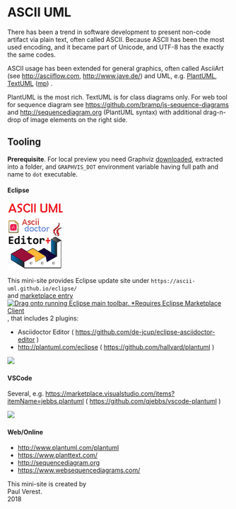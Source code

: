 # ASCII UML

There has been a trend in software development to present non-code artifact via plain text, often called ASCII.
Because ASCII has been the most used encoding, and it became part of Unicode, 
and UTF-8 has the exactly the same codes.

ASCII usage has been extended for general graphics, often called AsciiArt (see <http://asciiflow.com>, <http://www.jave.de/>) 
and UML, e.g. 
[PlantUML](http://plantuml.com),
[TextUML](http://abstratt.github.io/textuml/readme.html) ([mp](https://marketplace.eclipse.org/content/textuml-toolkit))
.

PlantUML is the most rich. TextUML is for class diagrams only. 
For web tool for sequence diagram
see <https://github.com/bramp/js-sequence-diagrams>
and <http://sequencediagram.org> (PlantUML syntax) with additional drag-n-drop of image elements on the right side.



## Tooling

**Prerequisite**. For local preview you need Graphviz [downloaded](https://www.graphviz.org/download/), extracted into a folder,
and `GRAPHVIS_DOT` environment variable having full path and name to `dot` executable.

#### Eclipse

![](images/ASCII-UML-logo.png)

This mini-site provides Eclipse update site under `https://ascii-uml.github.io/eclipse/`  
and [marketplace entry](https://marketplace.eclipse.org/content/ascii-uml-asciidoc-editor-plantuml-plugin)
[![Drag onto running Eclipse main toolbar. *Requires Eclipse Marketplace Client](https://marketplace.eclipse.org/sites/all/themes/solstice/public/images/marketplace/btn-install.png)](http://marketplace.eclipse.org/marketplace-client-intro?mpc_install=4120961 "Drag onto running Eclipse main toolbar. *Requires Eclipse Marketplace Client"),
that includes 2 plugins:

- Asciidoctor Editor ( <https://github.com/de-jcup/eclipse-asciidoctor-editor> )
- <http://plantuml.com/eclipse> ( <https://github.com/hallvard/plantuml> )

![](https://user-images.githubusercontent.com/11644753/40945905-039f7ddc-685b-11e8-854d-eed6b89ea3a4.png)


#### VSCode
 
Several, e.g. <https://marketplace.visualstudio.com/items?itemName=jebbs.plantuml> ( <https://github.com/qjebbs/vscode-plantuml> )

![](https://raw.githubusercontent.com/qjebbs/vscode-plantuml/master/images/auto_update_demo.gif)

#### Web/Online

- <http://www.plantuml.com/plantuml>
- <https://www.planttext.com/>
- <http://sequencediagram.org>
- <https://www.websequencediagrams.com/>


This mini-site is created by  
Paul Verest.  
2018

